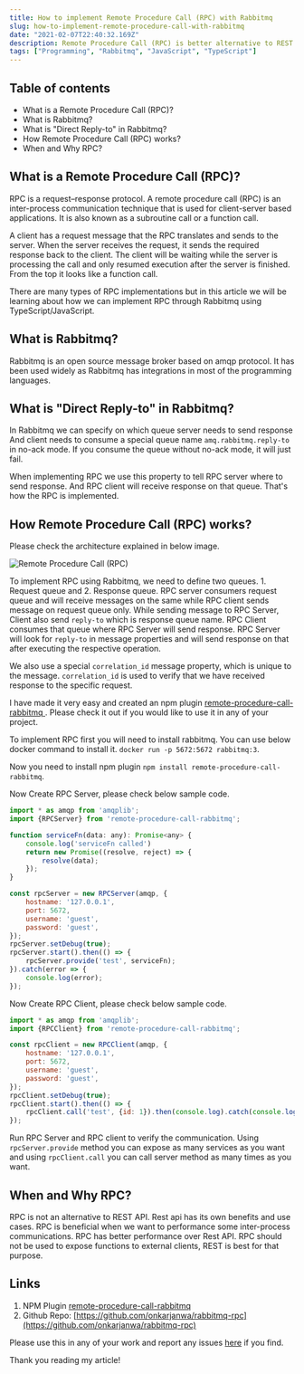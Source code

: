```yaml
---
title: How to implement Remote Procedure Call (RPC) with Rabbitmq
slug: how-to-implement-remote-procedure-call-with-rabbitmq
date: "2021-02-07T22:40:32.169Z"
description: Remote Procedure Call (RPC) is better alternative to REST Api when we want to implement communication between internal servers.
tags: ["Programming", "Rabbitmq", "JavaScript", "TypeScript"]
---
```



## Table of contents

- What is a Remote Procedure Call (RPC)?
- What is Rabbitmq?
- What is "Direct Reply-to" in Rabbitmq?
- How Remote Procedure Call (RPC) works?
- When and Why RPC?

## What is a Remote Procedure Call (RPC)?

RPC is a request–response protocol. A remote procedure call (RPC) is an inter-process communication technique that is used for client-server based applications. It is also known as a subroutine call or a function call.

A client has a request message that the RPC translates and sends to the server. When the server receives the request, it sends the required response back to the client. The client will be waiting while the server is processing the call and only resumed execution after the server is finished. From the top it looks like a function call.

There are many types of RPC implementations but in this article we will be learning  about how we can implement RPC through Rabbitmq using TypeScript/JavaScript.

## What is Rabbitmq?

Rabbitmq is an open source message broker based on amqp protocol. It has been used widely as Rabbitmq has integrations in most of the programming languages.

## What is "Direct Reply-to" in Rabbitmq?

In Rabbitmq we can specify on which queue server needs to send response And client needs to consume a special queue name `amq.rabbitmq.reply-to` in no-ack mode. If you consume the queue without no-ack mode, it will just fail.

When implementing RPC we use this property to tell RPC server where to send response. And RPC client will receive response on that queue. That's how the RPC is implemented.

## How Remote Procedure Call (RPC) works?

Please check the architecture explained in below image.

![Remote Procedure Call (RPC)](https://www.rabbitmq.com/img/tutorials/python-six.png)

To implement RPC using Rabbitmq, we need to define two queues. 1. Request queue and 2. Response queue. RPC server consumers request queue and will receive messages on the same while RPC client sends message on request queue only. While sending message to RPC Server, Client also send `reply-to` which is response queue name. RPC Client consumes that queue where RPC Server will send response. RPC Server will look for `reply-to` in message properties and will send response on that after executing  the respective operation.


We also use a special `correlation_id` message property, which is unique to the message. `correlation_id` is used to verify that we have received response to the specific request.

I have made it very easy and created an npm plugin [remote-procedure-call-rabbitmq
](https://www.npmjs.com/package/remote-procedure-call-rabbitmq). Please check it out if you would like to use it in any of your project.

To implement RPC first you will need to install rabbitmq. You can use below docker command to install it.
`docker run -p 5672:5672 rabbitmq:3`.

Now you need to install npm plugin `npm install remote-procedure-call-rabbitmq`.

Now Create RPC Server, please check below sample code.
```js
import * as amqp from 'amqplib';
import {RPCServer} from 'remote-procedure-call-rabbitmq';

function serviceFn(data: any): Promise<any> {
    console.log('serviceFn called')
    return new Promise((resolve, reject) => {
        resolve(data);
    });
}

const rpcServer = new RPCServer(amqp, {
    hostname: '127.0.0.1',
    port: 5672,
    username: 'guest',
    password: 'guest',
});
rpcServer.setDebug(true);
rpcServer.start().then(() => {
    rpcServer.provide('test', serviceFn);
}).catch(error => {
    console.log(error);
});
```

Now Create RPC Client, please check below sample code.
```js
import * as amqp from 'amqplib';
import {RPCClient} from 'remote-procedure-call-rabbitmq';

const rpcClient = new RPCClient(amqp, {
    hostname: '127.0.0.1',
    port: 5672,
    username: 'guest',
    password: 'guest',
});
rpcClient.setDebug(true);
rpcClient.start().then(() => {
    rpcClient.call('test', {id: 1}).then(console.log).catch(console.log);
});
```

Run RPC Server and RPC client to verify the communication. Using `rpcServer.provide` method you can expose as many services as you want and using `rpcClient.call` you can call server method as many times as you want.

## When and Why RPC?

RPC is not an alternative to REST API. Rest api has its own benefits and use cases. RPC is beneficial when we want to performance some inter-process communications. RPC has better performance over Rest API. RPC should not be used to expose functions to external clients, REST is best for that purpose.

##  Links
1. NPM Plugin [remote-procedure-call-rabbitmq
](https://www.npmjs.com/package/remote-procedure-call-rabbitmq)
1. Github Repo: [https://github.com/onkarjanwa/rabbitmq-rpc](https://github.com/onkarjanwa/rabbitmq-rpc)

Please use this in any of your work and report any issues [here](https://github.com/onkarjanwa/rabbitmq-rpc/issues) if you find.

Thank you reading my article!

